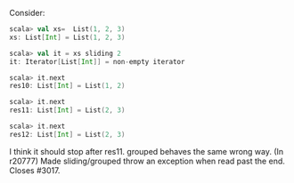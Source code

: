 Consider:
```scala
scala> val xs=  List(1, 2, 3)
xs: List[Int] = List(1, 2, 3)

scala> val it = xs sliding 2
it: Iterator[List[Int]] = non-empty iterator

scala> it.next
res10: List[Int] = List(1, 2)

scala> it.next
res11: List[Int] = List(2, 3)

scala> it.next
res12: List[Int] = List(2, 3)
```
I think it should stop after res11. grouped behaves the same wrong way.
(In r20777) Made sliding/grouped throw an exception when read past the end.
Closes #3017.
